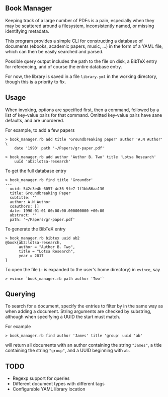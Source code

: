 Book Manager
---

Keeping track of a large number of PDFs is a pain, especially when they
may be scattered around a filesystem, inconsistently named, or missing
identifying metadata.

This program provides a simple CLI for constructing a database of
documents (ebooks, academic papers, music, ...) in the form of a YAML
file, which can then be easily searched and parsed.

Possible query output includes the path to the file on disk, a BibTeX
entry for referencing, and of course the entire database entry.

For now, the library is saved in a file `library.yml` in the working
directory, though this is a priority to fix.

Usage
---

When invoking, options are specified first, then a command, followed by
a list of key-value pairs for that command. Omitted key-value pairs have
sane defaults, and are unordered.

For example, to add a few papers

~~~
> book_manager.rb add title 'Groundbreaking paper' author 'A.N Author' \
	date '1990' path '~/Papers/gr-paper.pdf'

> book_manager.rb add author 'Author B. Two' title 'Lotsa Research'
	uuid 'ab2:lotsa-research'
~~~

To get the full database entry

~~~
> book_manager.rb find title 'Groundbr'
---
- uuid: 542c3e4b-6057-4c36-9fe7-1f1bb86aa130
  title: Groundbreaking Paper
  subtitle: ''
  author: A.N Author
  coauthors: []
  date: 1990-01-01 00:00:00.000000000 +00:00
  abstract: ''
  path: '~/Papers/gr-paper.pdf'
~~~

To generate the BibTeX entry

~~~
> book_manager.rb bibtex uuid ab2
@book{ab2:lotsa-research,
      author = "Author B. Two",
	  title = "Lotsa Research",
	  year = 2017
}
~~~

To open the file (`~` is expanded to the user's home directory) in
`evince`, say

~~~
> evince `book_manager.rb path author 'Two'`
~~~

Querying
---

To search for a document, specify the entries to filter by in the same
way as when adding a document. String arguments are checked by
substring, although when specifying a UUID the start must match.

For example

~~~
> book_manager.rb find author 'James' title 'group' uuid 'ab'
~~~

will return all documents with an author containing the string
`"James"`, a title containing the string `"group"`, and a UUID beginning
with `ab`.

TODO
---

 - Regexp support for queries
 - Different document types with different tags
 - Configurable YAML library location
